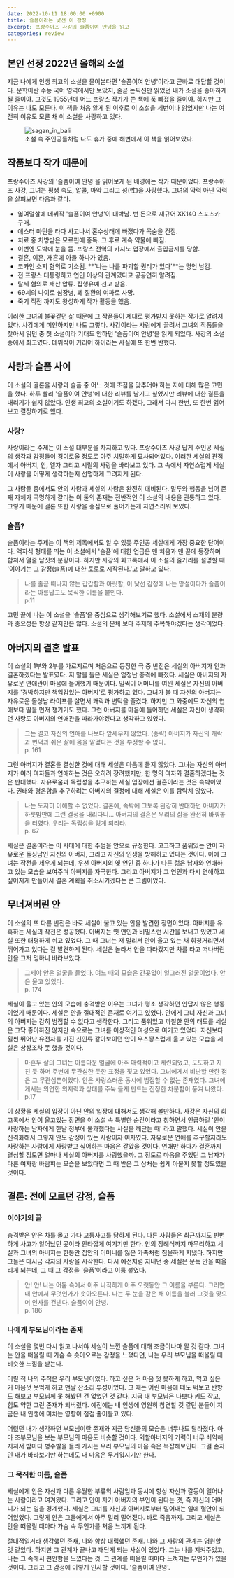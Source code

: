 ```yaml
---
date: 2022-10-11 18:00:00 +0900
title: 슬픔이라는 낯선 이 감정
excerpt: 프랑수아즈 사강의 슬픔이여 안녕을 읽고
categories: review
---
```


## 본인 선정 2022년 올해의 소설

지금 나에게 인생 최고의 소설을 물어본다면 '슬픔이여 안녕'이라고 곧바로 대답할
것이다. 문학이란 수능 국어 영역에서만 보았지, 줄곧 논픽션만 읽었던 내가
소설을 좋아하게 될 줄이야. 그것도 1955년에 어느 프랑스 작가가 쓴 책에 푹
빠졌을 줄이야. 하지만 그 이유는 나도 모른다. 이 책을 처음 알게 된 이후로 이
소설을 세번이나 읽었지만 나는 여전히 이유도 모른 채 이 소설을 사랑하고 있다.

<figure>
  <img src="https://i.imgur.com/lhD11pI.jpg" alt="sagan_in_bali">
  <figcaption>소설 속 주인공들처럼 나도 휴가 중에 해변에서 이 책을 읽어보았다.</figcaption>
</figure>

## 작품보다 작가 때문에

프랑수아즈 사강의 '슬픔이여 안녕'을 읽어보게 된 배경에는 작가 때문이었다.
프랑수아즈 사강, 그녀는 평생 속도, 알콜, 마약 그리고 성(性)을 사랑했다. 그녀의
약력 아닌 약력을 살펴보면 다음과 같다.

* 엷여덜살에 데뷔작 '슬픔이여 안녕'이 대박남. 번 돈으로 재규어 XK140 스포츠카
구매.
* 애스터 마틴을 타다 사고나서 혼수상태에 빠졌다가 목숨을 건짐.
* 치료 중 처방받은 모르핀에 중독. 그 후로 계속 약물에 빠짐.
* 이번엔 도박에 눈을 뜸. 프랑스 전역의 카지노 업장에서 출입금지를 당함.
* 결혼, 이혼, 재혼에 아들 하나가 있음.
* 코카인 소지 혐의로 기소됨. **'나는 나를 파괴할 권리가 있다'**는 명언 남김.
* 전 프랑스 대통령하고 연인 이상의 관계였다고 공공연히 알려짐.
* 탈세 혐의로 재산 압류. 집행유예 선고 받음.
* 69세의 나이로 심장병, 폐 질환의 여파로 사망.
* 죽기 직전 까지도 왕성하게 작가 활동을 했음.

이러한 그녀의 불꽃같던 삶 때문에 그 작품들이 제대로 평가받지 못하는 작가로
알려져있다. 사강에게 미안하지만 나도 그렇다. 사강이라는 사람에게 끌려서 그녀의
작품들을 찾아서 읽던 중 첫 소설이라 기대도 안하던 '슬픔이여 안녕'을 읽게
되었다. 사강의 소설 중에서 최고였다. 데뷔작이 커리어 하이라는 사실에 또 한번
반했다.

## 사랑과 슬픔 사이

이 소설의 결론을 사랑과 슬픔 중 어느 것에 초점을 맞추어야 하는 지에 대해 
많은 고민을 했다. 하루 빨리 '슬픔이여 안녕'에 대한 리뷰를 남기고 싶었지만
리뷰에 대한 결론을 내리기가 쉽지 않았다. 인생 최고의 소설이기도 하겠다, 그래서
다시 한번, 또 한번 읽어보고 결정하기로 했다.

### 사랑?

사랑이라는 주제는 이 소설 대부분을 차지하고 있다. 프랑수아즈 사강 답게
주인공 세실의 생각과 감정들이 경이로울 정도로 아주 치밀하게 묘사되어있다.
이러한 세실의 관점에서 아버지, 안, 엘자 그리고 시릴의 사랑을 바라보고 있다. 그
속에서 자연스럽게 세실이 사랑을 어떻게 생각하는지 선명하게 그려지게 된다.

그 사랑들 중에서도 안의 사랑과 세실의 사랑은 완전히 대비된다. 말투와 행동을
넘어 존재 자체가 극명하게 갈리는 이 둘의 존재는 전반적인 이 소설의 내용을
관통하고 있다. 그렇기 때문에 결론 또한 사랑을 중심으로 풀어가는게 자연스러워
보였다.

### 슬픔?

슬픔이라는 주제는 이 책의 제목에서도 알 수 있듯 주인공 세실에게 가장 중요한
단어이다. 액자식 형태를 띄는 이 소설에서 '슬픔'에 대한 언급은 맨 처음과 맨
끝에 등장하며 합쳐서 열줄 남짓의 분량이다. 하지만 사강의 회고록에서 이 소설의
줄거리를 설명할 때 '이야기는 그 감정(슬픔)에 대한 토로로 시작된다.'고 말하고
있다.

> 나를 줄곧 떠나지 않는 갑갑함과 아릿함, 이 낯선 감정에 나는 망설이다가
> 슬픔이라는 아름답고도 묵직한 이름을 붙인다.\
> p.11

고민 끝에 나는 이 소설을 '슬픔'을 중심으로 생각해보기로 했다. 소설에서 소재의
분량과 중요성은 항상 같지만은 않다. 소설의 문체 보다 주제에 주목해야겠다는
생각이었다.

## 아버지의 결혼 발표

이 소설의 1부와 2부를 가로지르며 처음으로 등장한 극 중 반전은 세실의 아버지가
안과 결혼하겠다는 발표였다. 저 말을 들은 세실은 엄청난 충격에 빠졌다. 세실은
아버지의 자유로운 연애관이 마음에 들어했기 때문이다. 일찍이 어머니를 여읜
세실은 자신의 아버지를 '경박하지만 책임감있는 아버지'로 평가하고 있다. 그녀가
볼 때 자신의 아버지는 자유로운 돌싱남 라이프를 살면서 쾌락과 변덕을 즐겼다.
하지만 그 와중에도 자신의 연애보다 딸을 먼저 챙기기도 했다. 그런 아버지를
마음에 들어하던 세실은 자신이 생각하던 사랑도 아버지의 연애관을 따라가야겠다고
생각하고 있었다.

> 그는 결코 자신의 연애를 나보다 앞세우지 않았다. (중략) 아버지가 자신의
> 쾌락과 변덕과 쉬운 삶에 몸을 맡겼다는 것을 부정할 수 없다.\
> p. 161

그런 아버지가 결혼을 결심한 것에 대해 세실은 마음에 들지 않았다. 그녀는 자신의
아버지가 여러 여자들과 연애하는 것은 오히려 장려했지만, 한 명의 여자와
결혼하겠다는 것은 반대했다. 자유로움과 독립성을 추구하는 세실 입장에선
결혼이라는 것은 속박이었다. 권태와 평온함을 추구하려는 아버지의 결정에 대해
세실은 이를 탐탁치 않았다.

> 나는 도저히 이해할 수 없었다. 결혼에, 속박에 그토록 완강히 반대하던 아버지가
> 하룻밤만에 그런 결정을 내리다니... 아버지의 결혼은 우리의 삶을 완전히
> 바꿔놓을 터였다. 우리는 독립성을 잃게 되리라.\
> p. 67

세실은 결혼이라는 이 사태에 대한 주범을 안으로 규정한다. 고고하고 품위있는
안이 자유로운 돌싱남인 자신의 아버지, 그리고 자신의 인생을 방해하고 있다는
것이다. 이에 그녀는 작전을 세우게 되는데, 우선 아버지의 옛 연인 중 하나가 다른
젊은 남자와 연애하고 있는 모습을 보여주며 아버지를 자극한다. 그리고 아버지가
그 연인과 다시 연애하고 싶어지게 만들어서 결혼 계획을 취소시키겠다는 큰
그림이었다.

## 무너져버린 안

이 소설의 또 다른 반전은 바로 세실이 울고 있는 안을 발견한 장면이었다.
아버지를 유혹하는 세실의 작전은 성공했다. 아버지는 옛 연인과 비밀스런 시간을
보내고 있었고 세실 또한 태평하게 쉬고 있었다. 그 때 그녀는 저 멀리서 안이
울고 있는 채 휘청거리면서 뛰어가고 있다는 걸 발견하게 된다. 세실은 놀라서 안을
따라갔지만 차를 타고 떠나버린 안을 그저 멍하니 바라보았다.

> 그제야 안은 얼굴을 들었다. 여느 때의 모습은 간곳없이 일그러진 얼굴이었다.
> 안은 울고 있었다.\
> p. 174

세실이 울고 있는 안의 모습에 충격받은 이유는 그녀가 평소 생각하던 안답지 않은
행동이었기 때문이다. 세실은 안을 절대적인 존재로 여기고 있었다. 안에게 그녀
자신과 그녀의 아버지는 감히 범접할 수 없다고 생각한다. 그리고 품위있고 까칠한
안의 태도를 세실은 그닥 좋아하진 않지만 속으로는 그녀를 이상적인 여성으로
여기고 있었다. 자신보다 훨씬 뛰어난 유전자를 가진 신인류 같아보이던 안이
우스꽝스럽게 울고 있는 모습을 세실은 상상조차 못 했을 것이다.

> 마흔두 살의 그녀는 아름다운 얼굴에 아주 매력적이고 세련되었고, 도도하고 지친
> 듯 하며 주변에 무관심한 듯한 표정을 짓고 있었다. 그녀에게서 비난할 만한 점은
> 그 무관심뿐이었다. 안은 사랑스러운 동시에 범접할 수 없는 존재였다.
> 그녀에게서는 의연한 의지력과 상대를 주눅 들게 만드는 진정한 차분함이 풍겨
> 나왔다.\
> p.17

이 상황을 세실의 입장이 아닌 안의 입장에 대해서도 생각해 볼만하다. 사강은
자신의 회고록에서 안이 울고있는 장면을 이 소설 속 특별한 순간이라고 칭하면서
언급하길 '안이 사랑하는 남자에게 한낱 정부에 불과했다는 사실을 깨닫는 때' 라고
말했다. 세실이 안을 신격화해서 그렇지 안도 감정이 있는 사람이자 여자였다.
자유로운 연애를 추구할지라도 사랑하는 사람에게 사랑받고 싶어하는 마음은 같았을
것이다. 연애만 하다가 결혼까지 결심할 정도면 얼마나 세실의 아버지를
사랑했을까. 그 정도로 마음을 주었던 그 남자가 다른 여자랑 바람피는 모습을
보았다면 그 때 받은 그 상처는 쉽게 아물지 못할 정도였을 것이다.

## 결론: 전에 모르던 감정, 슬픔

### 이야기의 끝

충격받은 안은 차를 몰고 가다 교통사고를 당하게 된다. 다른 사람들은 최근까지도
빈번하게 사고가 일어났던 곳이라 안타깝게 여기기만 한다. 안의 장례식까지
마무리하고 세실과 그녀의 아버지는 한동안 집안의 어머니를 잃은 가족처럼
침울하게 지냈다. 하지만 그들은 다시금 각자의 사랑을 시작한다. 다시 예전처럼
지내던 중 세실은 문득 안을 떠올리게 되는데, 그 때 그 감정을 '슬픔'이라고 이름
붙였다.

> 안! 안! 나는 어둠 속에서 아주 나직하게 아주 오랫동안 그 이름을 부른다.
> 그러면 내 안에서 무엇인가가 솟아오른다. 나는 두 눈을 감은 채 이름을 불러
> 그것을 맞으며 인사를 건넨다. 슬픔이여 안녕.\
> p. 186

### 나에게 부모님이라는 존재

이 소설을 몇번 다시 읽고 나서야 세실이 느낀 슬픔에 대해 조금이나마 알 것 같다.
그녀는 안을 떠올릴 때 가슴 속 솟아오르는 감정을 느꼈다면, 나는 우리 부모님을
떠올릴 때 비슷한 느낌을 받는다.

어릴 적 나의 주적은 우리 부모님이었다. 하고 싶은 거 마음 껏 못하게 하고, 먹고
싶은 거 마음껏 못먹게 하고 맨날 잔소리 투성이었다. 그 때는 어린 마음에 떼도
써보고 반항도 해보고 부모님께 못 해봤던 건 없었던 것 같다. 지금 내 부모님은
나보다 키도 작고, 힘도 약한 그런 존재가 되버렸다. 예전에는 내 인생에 영원히
참견할 것 같던 분들이 지금은 내 인생에 미치는 영향이 점점 줄어들고 있다.

어렸던 내가 생각하던 부모님이란 존재와 지금 당신들의 모습은 너무나도 달라졌다.
아마 조부모님을 보는 부모님의 마음도 비슷할 것이다. 외할아버지의 기력이 너무
쇠약해지져서 밤마다 병수발을 들러 가시는 우리 부모님의 마음 속은 복잡해보인다.
그걸 손자인 내가 바라보기만 하는데도 내 마음은 무거워지기만 한다.

### 그 묵직한 이름, 슬픔

세실에게 안은 자신과 다른 우월한 부류의 사람임과 동시에 항상 자신과 갈등이
일어나는 사람이라고 여겨왔다. 그리고 안이 자기 아버지의 부인이 된다는 것, 즉
자신의 어머니가 되는 일을 경계했다. 세실은 그녀를 자신과 아버지로부터 밀어내는
일에 혈안이 되어있었다. 그렇게 안은 그들에게서 아주 멀리 멀어졌다. 바로
죽음까지. 그리고 세실은 안을 떠올릴 때마다 가슴 속 무언가를 처음 느끼게 된다.

절대적일거라 생각했던 존재, 나와 항상 대립했던 존재. 나와 그 사람의 관계는
영원할 것 같았다. 하지만 그 관계가 끝나고 깨닫게 되는 사실이 있었다. 그는 나를
지켜주었고, 나는 그 속에서 편안함을 느꼈다는 것. 그 관계를 떠올릴 때마다
느껴지는 무언가가 있을 것이다. 그리고 그 감정에 이렇게 인사할 것이다. '슬픔이여
안녕'.

